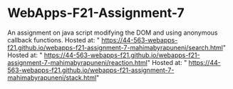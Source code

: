 # WebApps-F21-Assignment-7
An assignment on java script modifying the DOM and using anonymous callback functions.
Hosted at: " https://44-563-webapps-f21.github.io/webapps-f21-assignment-7-mahimabyrapuneni/search.html"
Hosted at: " https://44-563-webapps-f21.github.io/webapps-f21-assignment-7-mahimabyrapuneni/reaction.html"
Hosted at: " https://44-563-webapps-f21.github.io/webapps-f21-assignment-7-mahimabyrapuneni/stack.html"